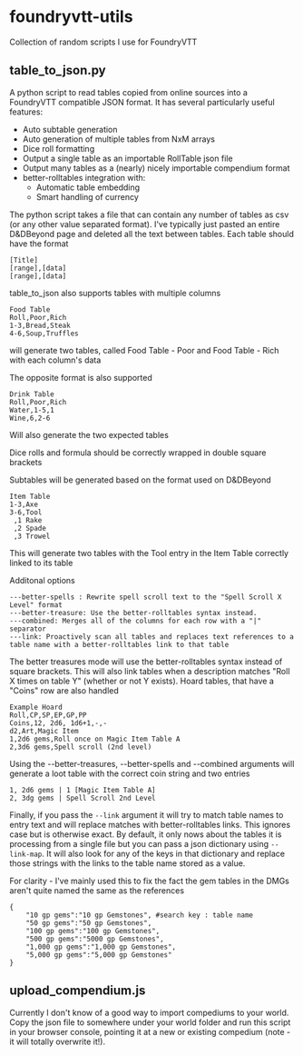 # foundryvtt-utils
Collection of random scripts I use for FoundryVTT

## table_to_json.py
A python script to read tables copied from online sources into a FoundryVTT compatible JSON format. It has several particularly useful features:
- Auto subtable generation
- Auto generation of multiple tables from NxM arrays
- Dice roll formatting
- Output a single table as an importable RollTable json file
- Output many tables as a (nearly) nicely importable compendium format
- better-rolltables integration with:
  - Automatic table embedding
  - Smart handling of currency

The python script takes a file that can contain any number of tables as csv (or any other value separated format). I've typically just pasted an entire D&DBeyond page and deleted all the text between tables.
Each table should have the format

```
[Title]
[range],[data]
[range],[data]
```

table_to_json also supports tables with multiple columns
```
Food Table
Roll,Poor,Rich
1-3,Bread,Steak
4-6,Soup,Truffles
```
will generate two tables, called Food Table - Poor and Food Table - Rich with each column's data

The opposite format is also supported
```
Drink Table
Roll,Poor,Rich
Water,1-5,1
Wine,6,2-6
```
Will also generate the two expected tables

Dice rolls and formula should be correctly wrapped in double square brackets

Subtables will be generated based on the format used on D&DBeyond
```
Item Table
1-3,Axe
3-6,Tool
 ,1 Rake
 ,2 Spade
 ,3 Trowel
```
This will generate two tables with the Tool entry in the Item Table correctly linked to its table

Additonal options
```
---better-spells : Rewrite spell scroll text to the "Spell Scroll X Level" format
---better-treasure: Use the better-rolltables syntax instead.
---combined: Merges all of the columns for each row with a "|" separator
---link: Proactively scan all tables and replaces text references to a table name with a better-rolltables link to that table
```
The better treasures mode will use the better-rolltables syntax instead of square brackets. This will also link tables when a description matches "Roll X times on table Y" (whether or not Y exists). Hoard tables, that have a "Coins" row are also handled
```
Example Hoard
Roll,CP,SP,EP,GP,PP
Coins,12, 2d6, 1d6+1,-,-
d2,Art,Magic Item
1,2d6 gems,Roll once on Magic Item Table A
2,3d6 gems,Spell scroll (2nd level)
```
Using the --better-treasures, --better-spells and --combined arguments will generate a loot table with the correct coin string and two entries
```
1, 2d6 gems | 1 [Magic Item Table A]
2, 3dg gems | Spell Scroll 2nd Level
```
Finally, if you pass the `--link` argument it will try to match table names to entry text and will replace matches with better-rolltables links. This ignores case but is otherwise exact. By default, it only nows about the tables it is processing from a single file but you can pass a json dictionary using `--link-map`. It will also look for any of the keys in that dictionary and replace those strings with the links to the table name stored as a value.

For clarity - I've mainly used this to fix the fact the gem tables in the DMGs aren't quite named the same as the references
```
{
    "10 gp gems":"10 gp Gemstones", #search key : table name
    "50 gp gems":"50 gp Gemstones",
    "100 gp gems":"100 gp Gemstones",
    "500 gp gems":"5000 gp Gemstones",
    "1,000 gp gems":"1,000 gp Gemstones",
    "5,000 gp gems":"5,000 gp Gemstones"
}
```

## upload_compendium.js
Currently I don't know of a good way to import compediums to your world. Copy the json file to somewhere under your world folder and run this script in your browser console, pointing it at a new or existing compedium (note - it will totally overwrite it!).
